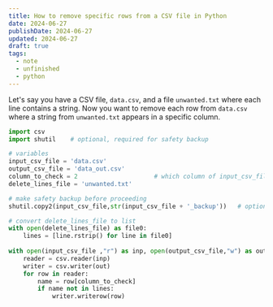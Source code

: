 ```yaml
---
title: How to remove specific rows from a CSV file in Python
date: 2024-06-27
publishDate: 2024-06-27
updated: 2024-06-27
draft: true
tags:
  - note
  - unfinished
  - python
---
```

 
Let's say you have a CSV file, `data.csv`, and a file `unwanted.txt` where each line contains a string. Now you want to remove each row from `data.csv` where a string from `unwanted.txt` appears in a specific column.

```python
import csv
import shutil    # optional, required for safety backup

# variables
input_csv_file = 'data.csv'
output_csv_file = 'data_out.csv'
column_to_check = 2                     # which column of input_csv_file should be checked
delete_lines_file = 'unwanted.txt'

# make safety backup before proceeding
shutil.copy2(input_csv_file,str(input_csv_file + '_backup'))   # optional

# convert delete_lines_file to list
with open(delete_lines_file) as file0:
    lines = [line.rstrip() for line in file0]
    
with open(input_csv_file ,"r") as inp, open(output_csv_file,"w") as out:
    reader = csv.reader(inp)
    writer = csv.writer(out)
    for row in reader:
        name = row[column_to_check]
        if name not in lines:
            writer.writerow(row)
```
